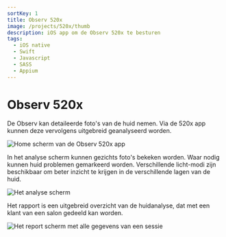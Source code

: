 ```yaml
---
sortKey: 1
title: Observ 520x
image: /projects/520x/thumb
description: iOS app om de Observ 520x te besturen
tags:
  - iOS native
  - Swift
  - Javascript
  - SASS
  - Appium
---
```


# Observ 520x

<p>
    De Observ kan detaileerde foto's van de huid nemen. Via de 520x app kunnen deze vervolgens uitgebreid geanalyseerd worden.
</p>

![Home scherm van de Observ 520x app](/projects/520x/home.jpg)

<p>
In het analyse scherm kunnen gezichts foto's bekeken worden. Waar nodig kunnen huid problemen gemarkeerd worden. Verschillende licht-modi zijn beschikbaar om beter inzicht te krijgen in de verschillende lagen van de huid.
</p>

![Het analyse scherm](/projects/520x/analysis.jpg)

<p>
 Het rapport is een uitgebreid overzicht van de huidanalyse, dat met een klant van een salon gedeeld kan worden.
</p>

![Het report scherm met alle gegevens van een sessie](/projects/520x/report.jpg)
